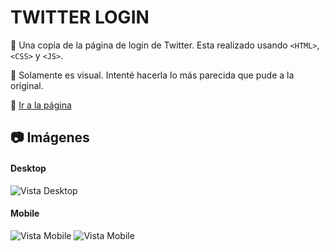 # TWITTER LOGIN

:pushpin: Una copia de la página de login de Twitter. Esta realizado usando `<HTML>`, `<CSS>` y `<JS>`.

:pushpin: Solamente  es visual. Intenté hacerla lo más parecida que pude a la original.

:link: <a href="https://twitter-login-carlosmartedev.netlify.app/" target="_BLANK" title="¡Ir!">Ir a la página</a>


## :camera: Imágenes

#### Desktop

![Vista Desktop](https://i.postimg.cc/XqnW7vQq/twitter-desktop.png "Desktop")

#### Mobile

![Vista Mobile](https://i.postimg.cc/8zxVf4tq/twitter-mobile1.png "Mobile")
![Vista Mobile](https://i.postimg.cc/QCYzGNzR/twitter-mobile2.png "Mobile")
